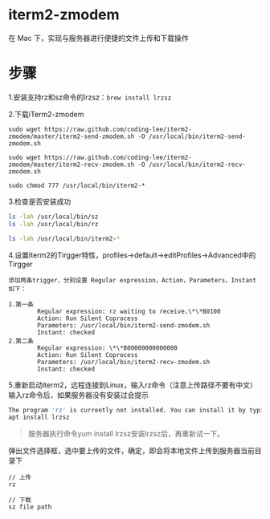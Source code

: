# iterm2-zmodem
在 Mac 下，实现与服务器进行便捷的文件上传和下载操作

# 步骤

1.安装支持rz和sz命令的lrzsz：`brew install lrzsz`

2.下载iTerm2-zmodem
```
sudo wget https://raw.github.com/coding-lee/iterm2-zmodem/master/iterm2-send-zmodem.sh -O /usr/local/bin/iterm2-send-zmodem.sh

sudo wget https://raw.github.com/coding-lee/iterm2-zmodem/master/iterm2-recv-zmodem.sh -O /usr/local/bin/iterm2-recv-zmodem.sh

sudo chmod 777 /usr/local/bin/iterm2-*
```

3.检查是否安装成功

```bash
ls -lah /usr/local/bin/sz
ls -lah /usr/local/bin/rz

ls -lah /usr/local/bin/iterm2-*
```

4.设置Iterm2的Tirgger特性，profiles->default->editProfiles->Advanced中的Tirgger

    添加两条trigger，分别设置 Regular expression，Action，Parameters，Instant如下：

```
1.第一条
        Regular expression: rz waiting to receive.\*\*B0100
        Action: Run Silent Coprocess
        Parameters: /usr/local/bin/iterm2-send-zmodem.sh
        Instant: checked
2.第二条
        Regular expression: \*\*B00000000000000
        Action: Run Silent Coprocess
        Parameters: /usr/local/bin/iterm2-recv-zmodem.sh
        Instant: checked
```
5.重新启动iterm2，远程连接到Linux，输入rz命令（注意上传路径不要有中文）
输入rz命令后，如果服务器没有安装过会提示
```bash
The program 'rz' is currently not installed. You can install it by typing:
apt install lrzsz
```
> 服务器执行命令yum install lrzsz安装lrzsz后，再重新试一下。

弹出文件选择框，选中要上传的文件，确定，即会将本地文件上传到服务器当前目录下

```
// 上传
rz
```
```
// 下载
sz file path
```
